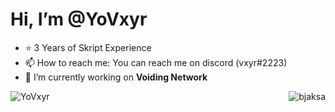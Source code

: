 # Hi, I’m **@YoVxyr**
- ⭐ 3 Years of Skript Experience
- 📫 How to reach me: You can reach me on discord (vxyr#2223)
- 🌱 I’m currently working on **Voiding Network**
<p><img align="left" src="https://github-readme-streak-stats.herokuapp.com/?user=YoVxyr&" alt="YoVxyr" /></p> <p>&nbsp;<img align="right" src="https://github-readme-stats.vercel.app/api?username=YoVxyr&show_icons=true&locale=en" alt="bjaksa" /></p>




